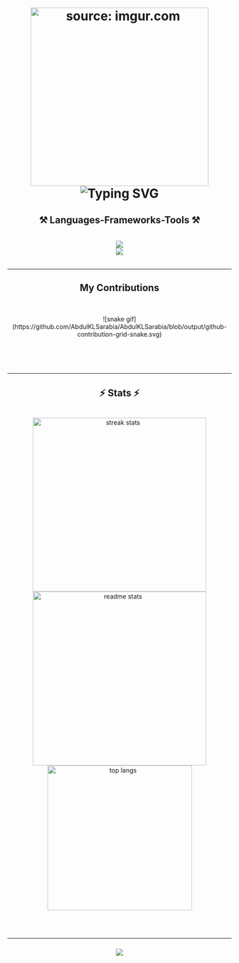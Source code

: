 ###

<h1 align="center"> 
   <a  href="https://imgur.com/CxOxgii"><img src="https://i.imgur.com/CxOxgii.gif" title="source: imgur.com" width="400" height="400"/></a> <br>
    <img  src="https://readme-typing-svg.herokuapp.com?font=Fira+Code&weight=900&pause=1000&color=00F7D3&width=435&lines=Ol%C3%A1+Sou+o+Abdul+Karim+Leite+Sarabia" alt="Typing SVG"        
</h1>
<h2>
    
</h2>


    
<h2 align="center">⚒️ Languages-Frameworks-Tools ⚒️</h2>
<br/>

<div align="center">
    <img src="https://skillicons.dev/icons?i=java,javascript,github," /><br>
    <img src="https://skillicons.dev/icons?i=idea,mysql,html,css,vscode,git" />
</div>

<br/>
<hr/>

<div align="center">
  <h2> My Contributions </h2>
  <br>
   <p>
      ![snake gif](https://github.com/AbdulKLSarabia/AbdulKLSarabia/blob/output/github-contribution-grid-snake.svg)
   </p>
  
  
  <br/><br/><br/>
</div>

<hr/>

<h2 align="center">⚡ Stats ⚡</h2>
<br>
<div align=center>
  <img width=390 src="https://streak-stats.demolab.com/?user=AbdulKLSarabia&count_private=true&theme=react&border_radius=10" alt="streak stats"/>
  <img width=390 src="https://github-readme-stats-AbdulKLSarabia.vercel.app/api?username=AbdulKLSarabia&count_private=true&show_icons=true&theme=react&rank_icon=github&border_radius=10" alt="readme stats" />
  <br/>
  <img width=325 align="center" src="https://github-readme-stats-AbdulKLSarabia.vercel.app/api/top-langs/?username=AbdulKLSarabia&hide=HTML&langs_count=8&layout=compact&theme=react&border_radius=10&size_weight=0.5&count_weight=0.5&exclude_repo=github-readme-stats" alt="top langs" />
</div>

<br/><br/>
<hr/>

<h3 align="center">
    <img src="https://readme-typing-svg.herokuapp.com/?font=Righteous&size=25&center=true&vCenter=true&width=500&height=70&duration=4000&lines=Thanks+for+visiting!+✌️;+Shoot+me+a+message+on+Linkedin!;I'm+always+down+to+collab+:)">
</h3>

<br/>
